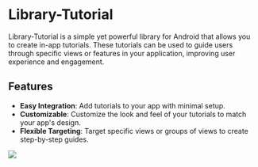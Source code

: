 # Library-Tutorial
Library-Tutorial is a simple yet powerful library for Android that allows you to create in-app tutorials. These tutorials can be used to guide users through specific views or features in your application, improving user experience and engagement.

## Features

- **Easy Integration**: Add tutorials to your app with minimal setup.
- **Customizable**: Customize the look and feel of your tutorials to match your app's design.
- **Flexible Targeting**: Target specific views or groups of views to create step-by-step guides.


[![](https://jitpack.io/v/estarly07/Library-Tutorial.svg)](https://jitpack.io/#estarly07/Library-Tutorial)
